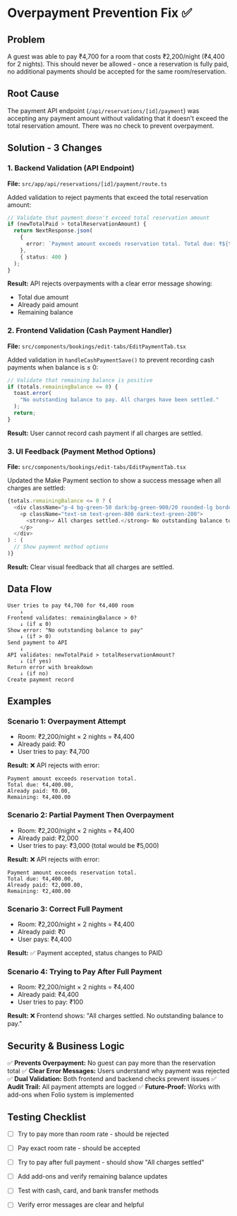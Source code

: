 # Overpayment Prevention Fix ✅

## Problem
A guest was able to pay ₹4,700 for a room that costs ₹2,200/night (₹4,400 for 2 nights). This should never be allowed - once a reservation is fully paid, no additional payments should be accepted for the same room/reservation.

## Root Cause
The payment API endpoint (`/api/reservations/[id]/payment`) was accepting any payment amount without validating that it doesn't exceed the total reservation amount. There was no check to prevent overpayment.

## Solution - 3 Changes

### 1. Backend Validation (API Endpoint)
**File:** `src/app/api/reservations/[id]/payment/route.ts`

Added validation to reject payments that exceed the total reservation amount:

```typescript
// Validate that payment doesn't exceed total reservation amount
if (newTotalPaid > totalReservationAmount) {
  return NextResponse.json(
    {
      error: `Payment amount exceeds reservation total. Total due: ₹${totalReservationAmount.toFixed(2)}, Already paid: ₹${totalPaid.toFixed(2)}, Remaining: ₹${(totalReservationAmount - totalPaid).toFixed(2)}`
    },
    { status: 400 }
  );
}
```

**Result:** API rejects overpayments with a clear error message showing:
- Total due amount
- Already paid amount
- Remaining balance

### 2. Frontend Validation (Cash Payment Handler)
**File:** `src/components/bookings/edit-tabs/EditPaymentTab.tsx`

Added validation in `handleCashPaymentSave()` to prevent recording cash payments when balance is ≤ 0:

```typescript
// Validate that remaining balance is positive
if (totals.remainingBalance <= 0) {
  toast.error(
    "No outstanding balance to pay. All charges have been settled."
  );
  return;
}
```

**Result:** User cannot record cash payment if all charges are settled.

### 3. UI Feedback (Payment Method Options)
**File:** `src/components/bookings/edit-tabs/EditPaymentTab.tsx`

Updated the Make Payment section to show a success message when all charges are settled:

```typescript
{totals.remainingBalance <= 0 ? (
  <div className="p-4 bg-green-50 dark:bg-green-900/20 rounded-lg border border-green-200 dark:border-green-700">
    <p className="text-sm text-green-800 dark:text-green-200">
      <strong>✓ All charges settled.</strong> No outstanding balance to pay.
    </p>
  </div>
) : (
  // Show payment method options
)}
```

**Result:** Clear visual feedback that all charges are settled.

## Data Flow

```
User tries to pay ₹4,700 for ₹4,400 room
    ↓
Frontend validates: remainingBalance > 0?
    ↓ (if ≤ 0)
Show error: "No outstanding balance to pay"
    ↓ (if > 0)
Send payment to API
    ↓
API validates: newTotalPaid > totalReservationAmount?
    ↓ (if yes)
Return error with breakdown
    ↓ (if no)
Create payment record
```

## Examples

### Scenario 1: Overpayment Attempt
- Room: ₹2,200/night × 2 nights = ₹4,400
- Already paid: ₹0
- User tries to pay: ₹4,700

**Result:** ❌ API rejects with error:
```
Payment amount exceeds reservation total. 
Total due: ₹4,400.00, 
Already paid: ₹0.00, 
Remaining: ₹4,400.00
```

### Scenario 2: Partial Payment Then Overpayment
- Room: ₹2,200/night × 2 nights = ₹4,400
- Already paid: ₹2,000
- User tries to pay: ₹3,000 (total would be ₹5,000)

**Result:** ❌ API rejects with error:
```
Payment amount exceeds reservation total. 
Total due: ₹4,400.00, 
Already paid: ₹2,000.00, 
Remaining: ₹2,400.00
```

### Scenario 3: Correct Full Payment
- Room: ₹2,200/night × 2 nights = ₹4,400
- Already paid: ₹0
- User pays: ₹4,400

**Result:** ✅ Payment accepted, status changes to PAID

### Scenario 4: Trying to Pay After Full Payment
- Room: ₹2,200/night × 2 nights = ₹4,400
- Already paid: ₹4,400
- User tries to pay: ₹100

**Result:** ❌ Frontend shows: "All charges settled. No outstanding balance to pay."

## Security & Business Logic

✅ **Prevents Overpayment:** No guest can pay more than the reservation total
✅ **Clear Error Messages:** Users understand why payment was rejected
✅ **Dual Validation:** Both frontend and backend checks prevent issues
✅ **Audit Trail:** All payment attempts are logged
✅ **Future-Proof:** Works with add-ons when Folio system is implemented

## Testing Checklist

- [ ] Try to pay more than room rate - should be rejected
- [ ] Pay exact room rate - should be accepted
- [ ] Try to pay after full payment - should show "All charges settled"
- [ ] Add add-ons and verify remaining balance updates
- [ ] Test with cash, card, and bank transfer methods
- [ ] Verify error messages are clear and helpful

